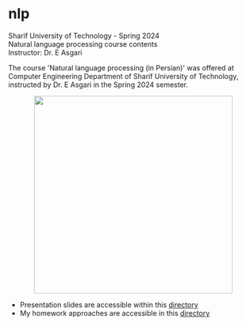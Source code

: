 # nlp
Sharif University of Technology - Spring 2024             
Natural language processing course contents         
Instructor: Dr. E Asgari          

The course 'Natural language processing (in Persian)' was offered at Computer Engineering Department of Sharif University of Technology, instructed by Dr. E Asgari in the Spring 2024 semester.

<p align="center">
<img src="https://github.com/amirezzati/nlp/assets/62298323/a7f78e2a-bc3d-413f-b9d3-30e9fdfad713" height="400">
</p>

- Presentation slides are accessible within this [directory](https://github.com/amirezzati/nlp/tree/main/slides)
- My homework approaches are accessible in this [directory](https://github.com/amirezzati/nlp/tree/main/homeworks)
